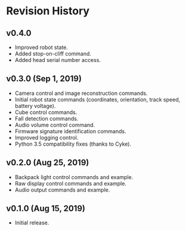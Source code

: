 Revision History
================

v0.4.0
------
- Improved robot state.
- Added stop-on-cliff command.
- Added head serial number access.

v0.3.0 (Sep 1, 2019)
--------------------
- Camera control and image reconstruction commands.
- Initial robot state commands (coordinates, orientation, track speed, battery voltage).
- Cube control commands.
- Fall detection commands.
- Audio volume control command.
- Firmware signature identification commands.
- Improved logging control.
- Python 3.5 compatibility fixes (thanks to Cyke).

v0.2.0 (Aug 25, 2019)
---------------------
- Backpack light control commands and example.
- Raw display control commands and example.
- Audio output commands and example.

v0.1.0 (Aug 15, 2019)
---------------------
- Initial release.
